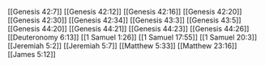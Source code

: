 [[Genesis 42:7]]
[[Genesis 42:12]]
[[Genesis 42:16]]
[[Genesis 42:20]]
[[Genesis 42:30]]
[[Genesis 42:34]]
[[Genesis 43:3]]
[[Genesis 43:5]]
[[Genesis 44:20]]
[[Genesis 44:21]]
[[Genesis 44:23]]
[[Genesis 44:26]]
[[Deuteronomy 6:13]]
[[1 Samuel 1:26]]
[[1 Samuel 17:55]]
[[1 Samuel 20:3]]
[[Jeremiah 5:2]]
[[Jeremiah 5:7]]
[[Matthew 5:33]]
[[Matthew 23:16]]
[[James 5:12]]
